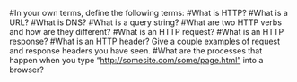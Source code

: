 #In your own terms, define the following terms:
#What is HTTP?
#What is a URL?
#What is DNS?
#What is a query string?
#What are two HTTP verbs and how are they different?
#What is an HTTP request?
#What is an HTTP response?
#What is an HTTP header? Give a couple examples of request and response headers you have seen.
#What are the processes that happen when you type “http://somesite.com/some/page.html” into a browser?

